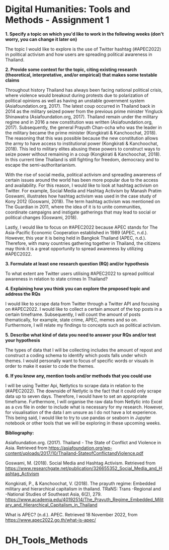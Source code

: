 # Digital Humanities: Tools and Methods - Assignment 1







**1. Specify a topic on which you'd like to work in the following weeks (don't worry, you can change it later on)**


The topic I would like to explore is the use of Twitter hashtag (#APEC2022) in political activism and how users are spreading political awareness in Thailand.


**2. Provide some context for the topic, citing existing research (theoretical, interpretative, and/or empirical) that makes some testable claims**

Throughout history Thailand has always been facing national political crisis, where violence would breakout during protests due to polarization of political opinions as well as having an unstable government system (Asiafoundation.org, 2017). The latest coup occurred in Thailand back in 2014 as the military seized power from the previous prime minister Yingluck Shinawatra (Asiafoundation.org, 2017). Thailand remain under the military regime and in 2016 a new constitution was written (Asiafoundation.org, 2017). Subsequently, the general Prayuth Chan-ocha who was the leader in the military became the prime minister (Kongkirati & Kanchoochat, 2018). The reasoning that this was possible because the new constitution allows the army to have access to institutional power (Kongkirati & Kanchoochat, 2018). This led to military elites abusing these powers to construct ways to seize power without remaining in a coup (Kongkirati & Kanchoochat, 2018). In this current time Thailand is still fighting for freedom, democracy and to escape the semi-authoritarianism. 

With the rise of social media, political activism and spreading awareness of certain issues around the world has been more popular due to the access and availability. For this reason, I would like to look at hashtag activism on Twitter. For example, Social Media and Hashtag Activism by Manash Pratim Goswami, illustrates how hashtag activism was used in the case study of Kony 2012 (Goswami, 2018). The term hashtag activism was mentioned on The Guardian in 2011, where the idea of it is to unite communities, coordinate campaigns and instigate gatherings that may lead to social or political changes (Goswami, 2018).

Lastly, I would like to focus on #APEC2022 because APEC stands for The Asia-Pacific Economic Cooperation established in 1989 (APEC, n.d.). However, this year it is being held in Bangkok Thailand (APEC, n.d.). Therefore, with many countries gathering together in Thailand, the citizens may think it is a great opportunity to spread awareness by utilizing #APEC2022.

**3. Formulate at least one research question (RQ) and/or hypothesis**

To what extent are Twitter users utilising #APEC2022 to spread political awareness in relation to state crimes In Thailand? 



**4. Explaining how you think you can explore the proposed topic and address the RQs**


I would like to scrape data from Twitter through a Twitter API and focusing on #APEC2022. I would like to collect a certain amount of the top posts in a certain timeframe. Subsequently, I will count the amount of posts thematically, for example, state crime, APEC, memes and so on. Furthermore, I will relate my findings to concepts such as political activism. 



**5. Describe what kind of data you need to answer your RQs and/or test your hypothesis**

The types of data that I will be collecting includes the amount of repost and construct a coding schema to identify which posts falls under which themes. I would personally want to focus of specific words or visuals in order to make it easier to code the themes.



**6. If you know any, mention tools and/or methods that you could use**

I will be using Twitter Api, Netlytics to scrape data in relation to the (#APEC2022). The downside of Netlytic is the fact that it could only scrape data up to seven days. Therefore, I would have to set an appropriate timeframe. Furthermore, I will organise the raw data from Netlytic into Excel as a cvs file in order to include what is necessary for my research. However, for visualisation of the data I am unsure as I do not have a lot experience. This being said, I would like to try to use pandas or seaborn in Jupyter notebook or other tools that we will be exploring in these upcoming weeks. 

**Bibliography:**


Asiafoundation.org. (2017). Thailand - The State of Conflict and Violence in Asia. Retrieved from https://asiafoundation.org/wp-content/uploads/2017/10/Thailand-StateofConflictandViolence.pdf

Goswami, M. (2018). Social Media and Hashtag Activism. Retrieved from https://www.researchgate.net/publication/326655352_Social_Media_and_Hashtag_Activism

Kongkirati, P., & Kanchoochat, V. (2018). The prayuth regime: Embedded military and hierarchical capitalism in thailand. TRaNS: Trans -Regional and -National Studies of Southeast Asia, 6(2), 279. https://www.academia.edu/40192514/The_Prayuth_Regime_Embedded_Military_and_Hierarchical_Capitalism_in_Thailand

What is APEC? (n.d.). APEC. Retrieved 18 November 2022, from https://www.apec2022.go.th/what-is-apec/
# DH_Tools_Methods
